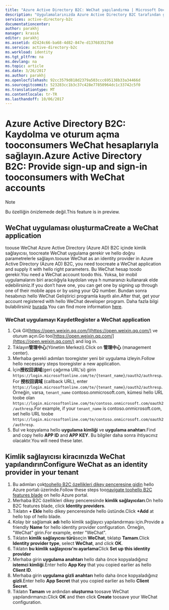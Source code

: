 ```yaml
---
title: "Azure Active Directory B2C: WeChat yapılandırma | Microsoft Docs"
description: "Uygulamalarınızda Azure Active Directory B2C tarafından güvenliği sağlanan WeChat hesaplarıyla kaydolma ve oturum açma tooconsumers sağlar."
services: active-directory-b2c
documentationcenter: 
author: parakhj
manager: krassk
editor: parakhj
ms.assetid: d2424c66-ba68-4d82-847e-d137683527b0
ms.service: active-directory-b2c
ms.workload: identity
ms.tgt_pltfrm: na
ms.devlang: na
ms.topic: article
ms.date: 3/26/2017
ms.author: parakhj
ms.openlocfilehash: 92cc3579d818d2379a503ccc695138b33a34466d
ms.sourcegitcommit: 523283cc1b3c37c428e77850964dc1c33742c5f0
ms.translationtype: MT
ms.contentlocale: tr-TR
ms.lasthandoff: 10/06/2017
---
```

# <a name="azure-active-directory-b2c-provide-sign-up-and-sign-in-tooconsumers-with-wechat-accounts"></a><span data-ttu-id="69640-103">Azure Active Directory B2C: Kaydolma ve oturum açma tooconsumers WeChat hesaplarıyla sağlayın.</span><span class="sxs-lookup"><span data-stu-id="69640-103">Azure Active Directory B2C: Provide sign-up and sign-in tooconsumers with WeChat accounts</span></span>

> [!NOTE]
> <span data-ttu-id="69640-104">Bu özelliğin önizlemede değil.</span><span class="sxs-lookup"><span data-stu-id="69640-104">This feature is in preview.</span></span>
> 

## <a name="create-a-wechat-application"></a><span data-ttu-id="69640-105">WeChat uygulaması oluşturma</span><span class="sxs-lookup"><span data-stu-id="69640-105">Create a WeChat application</span></span>

<span data-ttu-id="69640-106">toouse WeChat Azure Active Directory (Azure AD) B2C içinde kimlik sağlayıcısı, toocreate WeChat uygulama gerekir ve hello doğru parametrelerle sağlayın.</span><span class="sxs-lookup"><span data-stu-id="69640-106">toouse WeChat as an identity provider in Azure Active Directory (Azure AD) B2C, you need toocreate a WeChat application and supply it with hello right parameters.</span></span> <span data-ttu-id="69640-107">Bu WeChat hesap toodo gerekir.</span><span class="sxs-lookup"><span data-stu-id="69640-107">You need a WeChat account toodo this.</span></span> <span data-ttu-id="69640-108">Yoksa, bir mobil uygulamalarını biri aracılığıyla kaydolan veya h numaranızı kullanarak elde edebilirsiniz.</span><span class="sxs-lookup"><span data-stu-id="69640-108">If you don’t have one, you can get one by signing up through one of their mobile apps or by using your QQ number.</span></span> <span data-ttu-id="69640-109">Bundan sonra hesabınızı hello WeChat Geliştirici programla kayıtlı alın.</span><span class="sxs-lookup"><span data-stu-id="69640-109">After that, get your account registered with hello WeChat developer program.</span></span> <span data-ttu-id="69640-110">Daha fazla bilgi bulabilirsiniz [burada](http://kf.qq.com/faq/161220Brem2Q161220uUjERB.html).</span><span class="sxs-lookup"><span data-stu-id="69640-110">You can find more information [here](http://kf.qq.com/faq/161220Brem2Q161220uUjERB.html).</span></span>

### <a name="register-a-wechat-application"></a><span data-ttu-id="69640-111">WeChat uygulamayı Kaydet</span><span class="sxs-lookup"><span data-stu-id="69640-111">Register a WeChat application</span></span>

1. <span data-ttu-id="69640-112">Çok Git[https://open.weixin.qq.com/](https://open.weixin.qq.com/) ve oturum açın.</span><span class="sxs-lookup"><span data-stu-id="69640-112">Go too[https://open.weixin.qq.com/](https://open.weixin.qq.com/) and log in.</span></span>
2. <span data-ttu-id="69640-113">Tıklayın**管理中心**(Yönetim Merkezi).</span><span class="sxs-lookup"><span data-stu-id="69640-113">Click on **管理中心** (management center).</span></span>
3. <span data-ttu-id="69640-114">Merhaba gerekli adımları tooregister yeni bir uygulama izleyin.</span><span class="sxs-lookup"><span data-stu-id="69640-114">Follow hello necessary steps tooregister a new application.</span></span>
4. <span data-ttu-id="69640-115">İçin**授权回调域**(geri çağırma URL'si) girin `https://login.microsoftonline.com/te/{tenant_name}/oauth2/authresp`.</span><span class="sxs-lookup"><span data-stu-id="69640-115">For **授权回调域** (callback URL), enter `https://login.microsoftonline.com/te/{tenant_name}/oauth2/authresp`.</span></span> <span data-ttu-id="69640-116">Örneğin, varsa, `tenant_name` contoso.onmicrosoft.com, kümesi hello URL toobe olan `https://login.microsoftonline.com/te/contoso.onmicrosoft.com/oauth2/authresp`.</span><span class="sxs-lookup"><span data-stu-id="69640-116">For example, if your `tenant_name` is contoso.onmicrosoft.com, set hello URL toobe `https://login.microsoftonline.com/te/contoso.onmicrosoft.com/oauth2/authresp`.</span></span>
5. <span data-ttu-id="69640-117">Bul ve kopyalama hello **uygulama kimliği** ve **uygulama anahtarı**.</span><span class="sxs-lookup"><span data-stu-id="69640-117">Find and copy hello **APP ID** and **APP KEY**.</span></span> <span data-ttu-id="69640-118">Bu bilgiler daha sonra ihtiyacınız olacaktır.</span><span class="sxs-lookup"><span data-stu-id="69640-118">You will need these later.</span></span>

## <a name="configure-wechat-as-an-identity-provider-in-your-tenant"></a><span data-ttu-id="69640-119">Kimlik sağlayıcısı kiracınızda WeChat yapılandırın</span><span class="sxs-lookup"><span data-stu-id="69640-119">Configure WeChat as an identity provider in your tenant</span></span>
1. <span data-ttu-id="69640-120">Bu adımları çok[toohello B2C özellikleri dikey penceresine gidin](active-directory-b2c-app-registration.md#navigate-to-b2c-settings) hello Azure portalı üzerinde.</span><span class="sxs-lookup"><span data-stu-id="69640-120">Follow these steps too[navigate toohello B2C features blade](active-directory-b2c-app-registration.md#navigate-to-b2c-settings) on hello Azure portal.</span></span>
2. <span data-ttu-id="69640-121">Merhaba B2C özellikleri dikey penceresinde **kimlik sağlayıcıları**.</span><span class="sxs-lookup"><span data-stu-id="69640-121">On hello B2C features blade, click **Identity providers**.</span></span>
3. <span data-ttu-id="69640-122">Tıklatın **+ Ekle** hello dikey penceresinde hello üstünde.</span><span class="sxs-lookup"><span data-stu-id="69640-122">Click **+Add** at hello top of hello blade.</span></span>
4. <span data-ttu-id="69640-123">Kolay bir sağlamak **adı** hello kimlik sağlayıcı yapılandırması için.</span><span class="sxs-lookup"><span data-stu-id="69640-123">Provide a friendly **Name** for hello identity provider configuration.</span></span> <span data-ttu-id="69640-124">Örneğin, "WeChat" girin.</span><span class="sxs-lookup"><span data-stu-id="69640-124">For example, enter "WeChat".</span></span>
5. <span data-ttu-id="69640-125">Tıklatın **kimlik sağlayıcısı türü**seçin **WeChat**, tıklatıp **Tamam**.</span><span class="sxs-lookup"><span data-stu-id="69640-125">Click **Identity provider type**, select **WeChat**, and click **OK**.</span></span>
6. <span data-ttu-id="69640-126">Tıklatın **bu kimlik sağlayıcısı'nı ayarlama**</span><span class="sxs-lookup"><span data-stu-id="69640-126">Click **Set up this identity provider**</span></span>
7. <span data-ttu-id="69640-127">Merhaba girin **uygulama anahtarı** hello daha önce kopyaladığınız **istemci kimliği**.</span><span class="sxs-lookup"><span data-stu-id="69640-127">Enter hello **App Key** that you copied earlier as hello **Client ID**.</span></span>
8. <span data-ttu-id="69640-128">Merhaba girin **uygulama gizli anahtarı** hello daha önce kopyaladığınız **gizli**.</span><span class="sxs-lookup"><span data-stu-id="69640-128">Enter hello **App Secret** that you copied earlier as hello **Client Secret**.</span></span>
9. <span data-ttu-id="69640-129">Tıklatın **Tamam** ve ardından **oluşturma** toosave WeChat yapılandırmanızı.</span><span class="sxs-lookup"><span data-stu-id="69640-129">Click **OK** and then click **Create** toosave your WeChat configuration.</span></span>

